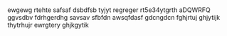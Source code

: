 # 
ewgewg
rtehte
safsaf
dsbdfsb
tyjyt
regreger
rt5e34ytgrth
aDQWRFQ
ggvsdbv
fdrhgerdhg
savsav
sfbfdn
awsqfdasf
gdcngdcn
fghjrtuj
ghjytijk
thytrhujr
ewrgtery
ghjkgytik
